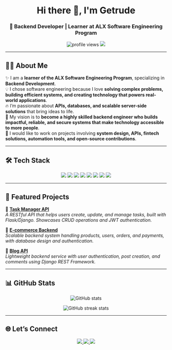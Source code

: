 ## <!-- Banner / Header -->
<h1 align="center">Hi there 👋, I'm Getrude</h1>
<h3 align="center">🚀 Backend Developer | Learner at ALX Software Engineering Program</h3>

<p align="center">
  <img src="https://komarev.com/ghpvc/?username=getrude&label=Profile%20views&color=0e75b6&style=flat" alt="profile views" /> 
  <a href="https://linkedin.com/in/[your-linkedin]" target="_blank">
    <img src="https://img.shields.io/badge/-Connect%20on%20LinkedIn-blue?style=flat&logo=Linkedin&logoColor=white"/>
  </a>
</p>

---

## 👩‍💻 About Me  

✨ I am a **learner of the ALX Software Engineering Program**, specializing in **Backend Development**.  
💡 I chose software engineering because I love **solving complex problems, building efficient systems, and creating technology that powers real-world applications**.  
🔥 I’m passionate about **APIs, databases, and scalable server-side solutions** that bring ideas to life.  
🎯 My vision is to **become a highly skilled backend engineer who builds impactful, reliable, and secure systems that make technology accessible to more people**.  
🌱 I would like to work on projects involving **system design, APIs, fintech solutions, automation tools, and open-source contributions**.  

---

## 🛠️ Tech Stack  

<p align="center">
  <img src="https://img.shields.io/badge/Code-Python-blue?style=flat&logo=python"/> 
  <img src="https://img.shields.io/badge/Code-JavaScript-yellow?style=flat&logo=javascript"/> 
  <img src="https://img.shields.io/badge/Framework-Django-darkgreen?style=flat&logo=django"/> 
  <img src="https://img.shields.io/badge/Framework-Flask-black?style=flat&logo=flask"/> 
  <img src="https://img.shields.io/badge/Framework-Node.js-green?style=flat&logo=node.js"/> 
  <img src="https://img.shields.io/badge/Database-PostgreSQL-blue?style=flat&logo=postgresql"/> 
  <img src="https://img.shields.io/badge/Database-MySQL-orange?style=flat&logo=mysql"/> 
  <img src="https://img.shields.io/badge/Tools-Git-orange?style=flat&logo=git"/>
</p>

---

## 📂 Featured Projects  

🔹 **[Task Manager API](https://github.com/[Getrude01]/[repo])**  
*A RESTful API that helps users create, update, and manage tasks, built with Flask/Django. Showcases CRUD operations and JWT authentication.*  

🔹 **[E-commerce Backend](https://github.com/[Getrude01]/[repo])**  
*Scalable backend system handling products, users, orders, and payments, with database design and authentication.*  

🔹 **[Blog API](https://github.com/[Getrude01]/[repo])**  
*Lightweight backend service with user authentication, post creation, and comments using Django REST Framework.*  

---

## 📊 GitHub Stats  

<p align="center">
  <img src="https://github-readme-stats.vercel.app/api?Getrude01=[Getrude01]&show_icons=true&theme=tokyonight" alt="GitHub stats" />
</p>

<p align="center">
  <img src="https://github-readme-streak-stats.herokuapp.com/?user=[Getrude01]&theme=tokyonight" alt="GitHub streak stats" />
</p>

---

## 🌐 Let’s Connect  

<p align="center">
  <a href="mailto:[getrudengure6@gmail.com]">
    <img src="https://img.shields.io/badge/Email-D14836?style=flat&logo=gmail&logoColor=white" />
  </a>
  <a href="[(https://www.linkedin.com/in/getrudengure/)]" target="_blank">
    <img src="https://img.shields.io/badge/-LinkedIn-blue?style=flat&logo=Linkedin&logoColor=white"/>
  </a>
  <a href="https://twitter.com/[your-twitter]" target="_blank">
    <img src="https://img.shields.io/badge/-Twitter-1DA1F2?style=flat&logo=Twitter&logoColor=white"/>
  </a>
</p>

